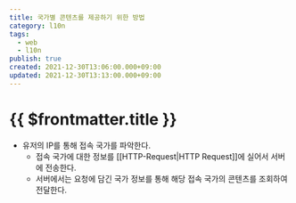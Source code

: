 ```yaml
---
title: 국가별 콘텐츠를 제공하기 위한 방법
category: l10n
tags:
  - web
  - l10n
publish: true
created: 2021-12-30T13:06:00.000+09:00
updated: 2021-12-30T13:13:00.000+09:00
---
```


# {{ $frontmatter.title }}

- 유저의 IP를 통해 접속 국가를 파악한다.
  - 접속 국가에 대한 정보를 [[HTTP-Request|HTTP Request]]에 실어서 서버에 전송한다.
  - 서버에서는 요청에 담긴 국가 정보를 통해 해당 접속 국가의 콘텐츠를 조회하여 전달한다.
